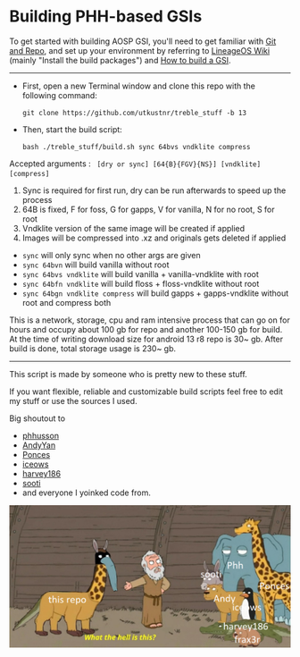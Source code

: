 # Building PHH-based GSIs #

To get started with building AOSP GSI, you'll need to get familiar with [Git and Repo](https://source.android.com/source/using-repo.html), and set up your environment by referring to [LineageOS Wiki](https://wiki.lineageos.org/devices/redfin/build) (mainly "Install the build packages") and [How to build a GSI](https://github.com/phhusson/treble_experimentations/wiki/How-to-build-a-GSI%3F).

---

- First, open a new Terminal window and clone this repo with the following command:

	```
	git clone https://github.com/utkustnr/treble_stuff -b 13
	```

- Then, start the build script:

	```
	bash ./treble_stuff/build.sh sync 64bvs vndklite compress
	```

Accepted arguments : ` [dry or sync] [64{B}{FGV}{NS}] [vndklite] [compress]`

1. Sync is required for first run, dry can be run afterwards to speed up the process
2. 64B is fixed, F for foss, G for gapps, V for vanilla, N for no root, S for root
3. Vndklite version of the same image will be created if applied
4. Images will be compressed into .xz and originals gets deleted if applied

+ `sync` will only sync when no other args are given
+ `sync 64bvn` will build vanilla without root
+ `sync 64bvs vndklite` will build vanilla + vanilla-vndklite with root
+ `sync 64bfn vndklite` will build floss + floss-vndklite without root
+ `sync 64bgn vndklite compress` will build gapps + gapps-vndklite without root and compress both


This is a network, storage, cpu and ram intensive process that can go on for hours and occupy about 100 gb for repo and another 100-150 gb for build. At the time of writing download size for android 13 r8 repo is 30~ gb. After build is done, total storage usage is 230~ gb.

---

This script is made by someone who is pretty new to these stuff. 

If you want flexible, reliable and customizable build scripts feel free to edit my stuff or use the sources I used.

Big shoutout to 
- [phhusson](https://github.com/phhusson)
- [AndyYan](https://github.com/AndyCGYan)
- [Ponces](https://github.com/ponces)
- [iceows](https://github.com/Iceows)
- [harvey186](https://github.com/LeOS-GSI)
- [sooti](https://github.com/sooti)
- and everyone I yoinked code from.

![treble_stuff](https://raw.githubusercontent.com/utkustnr/dotfiles/main/reference/meme.png)
